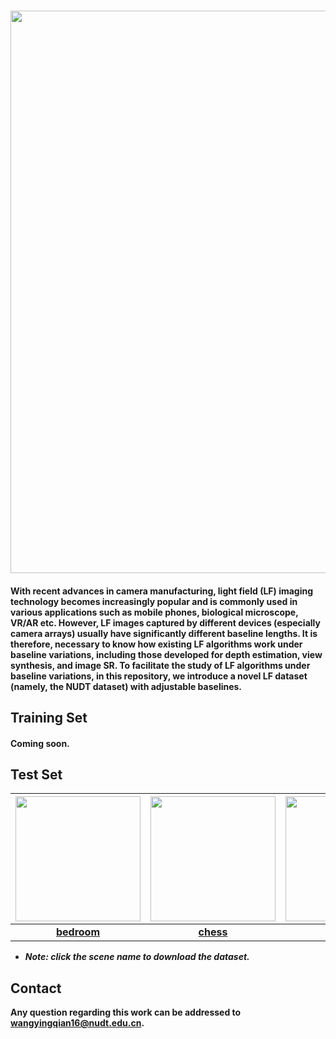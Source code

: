 ### <img src="https://raw.github.com/YingqianWang/NUDT-Dataset/master/Fig/overview.jpg" width="900">
#### With recent advances in camera manufacturing, light field (LF) imaging technology becomes increasingly popular and is commonly used in various applications such as mobile phones, biological microscope, VR/AR etc. However, LF images captured by different devices (especially camera arrays) usually have significantly different baseline lengths. It is therefore, necessary to know how existing LF algorithms work under baseline variations, including those developed for depth estimation, view synthesis, and image SR. To facilitate the study of LF algorithms under baseline variations, in this repository, we introduce a novel LF dataset (namely, the NUDT dataset) with adjustable baselines.

## Training Set
#### Coming soon.

## Test Set

| <img src="https://raw.github.com/YingqianWang/NUDT-Dataset/master/Fig/bedroom.jpg" width="200"> | <img src="https://raw.github.com/YingqianWang/NUDT-Dataset/master/Fig/chess.jpg" width="200"> | <img src="https://raw.github.com/YingqianWang/NUDT-Dataset/master/Fig/robot.jpg" width="200"> | <img src="https://raw.github.com/YingqianWang/NUDT-Dataset/master/Fig/study.jpg" width="200"> |
| :----------: |  :-----: | :-------: | :-------: |
| [**bedroom**](https://yingqianwang.github.io/homepage/) | [**chess**](https://yingqianwang.github.io/homepage/) | [**robot**](https://yingqianwang.github.io/homepage/) | [**study**](https://yingqianwang.github.io/homepage/) |
* ***Note: click the scene name to download the dataset.***

## Contact
**Any question regarding this work can be addressed to wangyingqian16@nudt.edu.cn.**
